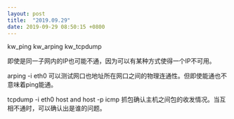 ```yaml
---
layout: post
title:  "2019.09.29"
date: 2019-09-29 08:50:15 +0800   
---
```


kw_ping
kw_arping
kw_tcpdump

即使是同一子网内的IP也可能不通，因为可以有某种方式使得一个IP不可用。

arping -i eth0 <IP>
可以测试网口也地址所在网口之间的物理连通性。但即使能通也不意味着ping能通。

tcpdump -i eth0 host <host1> and host <host2> -p icmp
抓包确认主机之间包的收发情况。当互相不通时，可以确认出是谁的问题。
